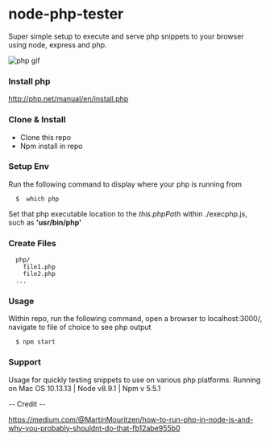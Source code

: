 # node-php-tester

Super simple setup to execute and serve php snippets to your browser using node, express and php.

![php gif]()

### Install php

http://php.net/manual/en/install.php

### Clone & Install
- Clone this repo
- Npm install in repo

### Setup Env
Run the following command to display where your php is running from
```
  $  which php
```

Set that php executable location to the _this.phpPath_ within ./execphp.js, such as **'usr/bin/php'**


### Create Files
```
  php/
    file1.php
    file2.php
  ...
```

### Usage

Within repo, run the following command, open a browser to localhost:3000/, navigate to file of choice to see php output

```node
  $ npm start
```

### Support

Usage for quickly testing snippets to use on various php platforms.
Running on Mac OS 10.13.13 | Node v8.9.1 | Npm v 5.5.1

-- Credit --

https://medium.com/@MartinMouritzen/how-to-run-php-in-node-js-and-why-you-probably-shouldnt-do-that-fb12abe955b0
